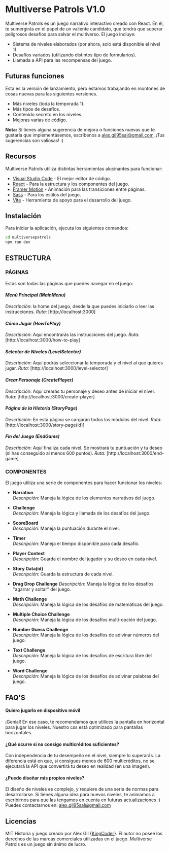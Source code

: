 # Multiverse Patrols V1.0

Multiverse Patrols es un juego narrativo interactivo creado con React. En él, te sumergirás en el papel de un valiente candidato, que tendrá que superar peligrosos desafíos para salvar el multiverso.
El juego incluye:

- Sistema de niveles elaborados (por ahora, solo está disponible el nivel 1).
- Desafíos variados (utilizando distintos tipo de formularios).
- Llamada a API para las recompensas del juego.

## Futuras funciones

Esta es la versión de lanzamiento, pero estamos trabajando en montones de cosas nuevas para las siguientes versiones.
- Más niveles (toda la temporada 1).
- Más tipos de desafíos.
- Contenido secreto en los niveles.
- Mejoras varias de código.

**Nota:** Si tienes alguna sugerencia de mejora o funciones nuevas que te gustaría que implementásemos, escríbenos a alex.gil95sal@gmail.com. ¡Tus sugerencias son valiosas! :)


## Recursos

Multiverse Patrols utiliza distintas herramientas alucinantes para funcionar:

- [Visual Studio Code] - El mejor editor de código.
- [React] - Para la estructura y los componentes del juego.
- [Framer Motion] - Animación para las transiciones entre páginas.
- [Sass] - Para los estilos del juego.
- [Vite] - Herramienta de apoyo para el desarrollo del juego.

## Instalación

Para iniciar la aplicación, ejecuta los siguientes comandos:

```sh
cd multiversepatrols
npm run dev
```


## ESTRUCTURA

### PÁGINAS

Estas son todas las páginas que puedes navegar en el juego:

#### *Menú Principal (MainMenu)*

  *Descripción*: la home del juego, desde la que puedes iniciarlo o leer las instrucciones.
  *Ruta:* [http://localhost:3000]
  
#### *Cómo Jugar (HowToPlay)*

  *Descripción*: Aquí encontrarás las instrucciones del juego.
  *Ruta:* [http://localhost:3000/how-to-play]
  
#### *Selector de Niveles (LevelSelector)*

  *Descripción*: Aquí podrás seleccionar la temporada y el nivel al que quieres jugar.
  *Ruta:* [http://localhost:3000/level-selector]
  
#### *Crear Personaje (CreatePlayer)*

  *Descripción*: Aquí crearás tu personaje y deseo antes de iniciar el nivel.
  *Ruta:* [http://localhost:3000/create-player]
  
#### *Página de la Historia (StoryPage)*

  *Descripción*: En esta página se cargarán todos los módulos del nivel.
  *Ruta:* [http://localhost:3000/story-page(id)]
  
#### *Fin del Juego (EndGame)*

  *Descripción*: Aquí finaliza cada nivel. Se mostrará tu puntuación y tu deseo (si has conseguido al menos 600 puntos).
  *Ruta:* [http://localhost:3000/end-game]

### COMPONENTES

El juego utiliza una serie de componentes para hacer funcionar los niveles:

- **Narration**  
  *Descripción*: Maneja la lógica de los elementos narrativos del juego.

- **Challenge**  
  *Descripción*: Maneja la lógica y llamada de los desafíos del juego.

- **ScoreBoard**  
  *Descripción*: Maneja la puntuación durante el nivel.

- **Timer**  
  *Descripción*: Maneja el tiempo disponible para cada desafío.

- **Player Context**  
  *Descripción*: Guarda el nombre del jugador y su deseo en cada nivel.

- **Story Data(id)**  
  *Descripción*: Guarda la estructura de cada nivel.

- **Drag Drop Challenge**
  *Descripción*: Maneja la lógica de los desafíos "agarrar y soltar" del juego.

- **Math Challenge**  
  *Descripción*: Maneja la lógica de los desafíos de matemáticas del juego.

- **Multiple Choice Challenge**  
  *Descripción*: Maneja la lógica de los desafíos multi-opción del juego.

- **Number Guess Challenge**  
  *Descripción*: Maneja la lógica de los desafíos de adivinar números del juego.

- **Text Challenge**  
  *Descripción*: Maneja la lógica de los desafíos de escritura libre del juego.

- **Word Challenge**  
  *Descripción*: Maneja la lógica de los desafíos de adivinar palabras del juego.

## FAQ'S

#### Quiero jugarlo en dispositivo móvil ####

¡Genial! En ese caso, te recomendamos que utilices la pantalla en horizontal para jugar los niveles. Nuestro css está optimizado para pantallas horizontales.

#### ¿Qué ocurre si no consigo multicréditos suficientes?

Con independencia de tu desempeño en el nivel, siempre lo superarás. La diferencia está en que, si consigues menos de 600 multicréditos, no se ejecutará la API que convertirá tu deseo en realidad (en una imagen).

#### ¿Puedo diseñar mis propios niveles?

El diseño de niveles es complejo, y requiere de una serie de normas para desarrollarse. Si tienes alguna idea para nuevos niveles, te animamos a escribirnos para que las tengamos en cuenta en futuras actualizaciones :)
Puedes contactarnos en: alex.gil95sal@gmail.com

## Licencias

MIT
Historia y juego creado por Alex Gil {[KingCoder]}.
El autor no posee los derechos de las marcas comerciales utilizadas en el juego.
Multiverse Patrols es un juego sin ánimo de lucro.


   [Visual Studio Code]: <https://code.visualstudio.com>
   [React]: <https://es.react.dev>
   [Framer Motion]: <https://www.npmjs.com/package/framer-motion>
   [Sass]: <https://sass-lang.com>
   [Vite]: <https://vite.dev>
   [KingCoder]: <https://github.com/AlexKingCoder>
